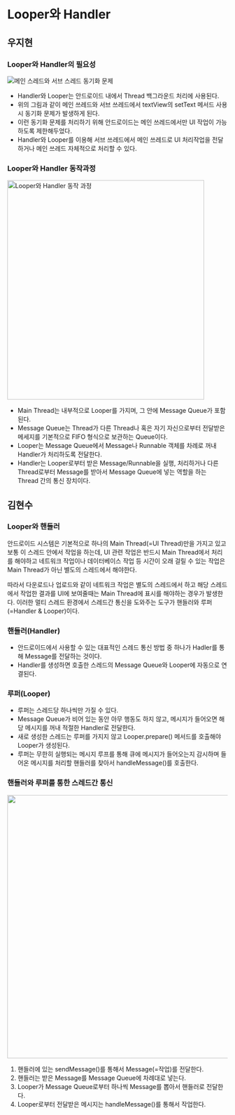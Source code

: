 # Looper와 Handler

## 우지현

### Looper와 Handler의 필요성

![메인 스레드와 서브 스레드 동기화 문제](https://img1.daumcdn.net/thumb/R1280x0/?scode=mtistory2&fname=https%3A%2F%2Fblog.kakaocdn.net%2Fdn%2FxDe3n%2FbtqEO0ARSld%2Fw9rGCevC0JaX7zFpZ6xMa1%2Fimg.png)

- Handler와 Looper는 안드로이드 내에서 Thread 백그라운드 처리에 사용된다.
- 위의 그림과 같이 메인 쓰레드와 서브 쓰레드에서 textView의 setText 메서드 사용시 동기화 문제가 발생하게 된다.
- 이런 동기화 문제를 처리하기 위해 안드로이드는 메인 쓰레드에서만 UI 작업이 가능하도록 제한해두었다.
- Handler와 Looper를 이용해 서브 쓰레드에서 메인 쓰레드로 UI 처리작업을 전달하거나 메인 쓰레드 자체적으로 처리할 수 있다.

### Looper와 Handler 동작과정

<img src="https://media.vlpt.us/images/yeji/post/6bea1286-602e-464b-a4a8-3dfb90ea3bff/Thread-Looper-Handler.png" alt="Looper와 Handler 동작 과정" width="450" height="500"/>

- Main Thread는 내부적으로 Looper를 가지며, 그 안에 Message Queue가 포함된다.
- Message Queue는 Thread가 다른 Thread나 혹은 자기 자신으로부터 전달받은 메세지를 기본적으로 FIFO 형식으로 보관하는 Queue이다.
- Looper는 Message Queue에서 Message나 Runnable 객체를 차례로 꺼내 Handler가 처리하도록 전달한다.
- Handler는 Looper로부터 받은 Message/Runnable을 실행, 처리하거나 다른 Thread로부터 Message를 받아서 Message Queue에 넣는 역할을 하는 Thread 간의 통신 장치이다.

## 김현수

### Looper와 핸들러
안드로이드 시스템은 기본적으로 하나의 Main Thread(=UI Thread)만을 가지고 있고 보통 이 스레드 안에서 작업을 하는데, UI 관련 작업은 반드시 Main Thread에서 처리를 해야하고 네트워크 작업이나 데이터베이스 작업 등 시간이 오래 걸릴 수 있는 작업은 Main Thread가 아닌 별도의 스레드에서 해야한다.

따라서 다운로드나 업로드와 같이 네트워크 작업은 별도의 스레드에서 하고 해당 스레드에서 작업한 결과를 UI에 보여줄때는 Main Thread에 표시를 해야하는 경우가 발생한다. 이러한 멀티 스레드 환경에서 스레드간 통신을 도와주는 도구가 핸들러와 루퍼(=Handler & Looper)이다.

### 핸들러(Handler)

- 안드로이드에서 사용할 수 있는 대표적인 스레드 통신 방법 중 하나가 Hadler를 통해 Message를 전달하는 것이다.
- Handler를 생성하면 호출한 스레드의 Message Queue와 Looper에 자동으로 연결된다.

### 루퍼(Looper)
- 루퍼는 스레드당 하나씩만 가질 수 있다.
- Message Queue가 비어 있는 동안 아무 행동도 하지 않고, 메시지가 들어오면 해당 메시지를 꺼내 적절한 Handler로 전달한다.
- 새로 생성한 스레드는 루퍼를 가지지 않고 Looper.prepare() 메서드를 호출해야 Looper가 생성된다.
- 루퍼는 무한히 실행되는 메시지 루프를 통해 큐에 메시지가 들어오는지 감시하며 들어온 메시지를 처리할 핸들러를 찾아서 handleMessage()를 호출한다.

### 핸들러와 루퍼를 통한 스레드간 통신
<img src="https://miro.medium.com/max/1000/1*cPvR6xzW8oSMhcUCaJNZ4w.png" width="600px">

1. 핸들러에 있는 sendMessage()를 통해서 Message(=작업)를 전달한다.
2. 핸들러는 받은 Message를 Message Queue에 차례대로 넣는다.
3. Looper가 Message Queue로부터 하나씩 Message를 뽑아서 핸들러로 전달한다.
4. Looper로부터 전달받은 메시지는 handleMessage()를 통해서 작업한다.
